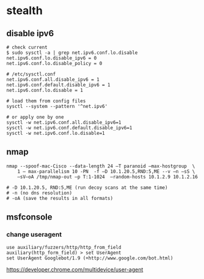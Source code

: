 # stealth

## disable ipv6

    # check current
    $ sudo sysctl -a | grep net.ipv6.conf.lo.disable
    net.ipv6.conf.lo.disable_ipv6 = 0
    net.ipv6.conf.lo.disable_policy = 0

    # /etc/sysctl.conf
    net.ipv6.conf.all.disable_ipv6 = 1
    net.ipv6.conf.default.disable_ipv6 = 1
    net.ipv6.conf.lo.disable = 1

    # load them from config files
    sysctl --system --pattern '^net.ipv6'

    # or apply one by one
    sysctl -w net.ipv6.conf.all.disable_ipv6=1
    sysctl -w net.ipv6.conf.default.disable_ipv6=1
    sysctl -w net.ipv6.conf.lo.disable=1

## nmap

    nmap --spoof-mac-Cisco --data-length 24 –T paranoid –max-hostgroup  \
        1 – max-parallelism 10 -PN  -f –D 10.1.20.5,RND:5,ME --v –n –sS \
        –sV–oA /tmp/nmap-out –p T:1-1024  –random-hosts 10.1.2.9 10.1.2.16

    # -D 10.1.20.5, RND:5,ME (run decoy scans at the same time)
    # -n (no dns resolution)
    # -oA (save the results in all formats)

## msfconsole

### change useragent

    use auxiliary/fuzzers/http/http_from_field
    auxiliary(http_form_field) > set UserAgent
    set UserAgent Googlebot/1.9 (+http://www.google.com/bot.html)

https://developer.chrome.com/multidevice/user-agent
